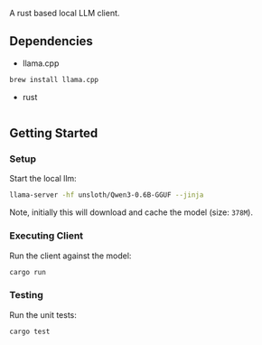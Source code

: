 A rust based local LLM client.


## Dependencies

- llama.cpp 
```bash
brew install llama.cpp
```
- rust
```bash
```

## Getting Started

### Setup
Start the local llm:
```bash
llama-server -hf unsloth/Qwen3-0.6B-GGUF --jinja
```
Note, initially this will download and cache the model (size: `378M`).

### Executing Client 
Run the client against the model:
```bash
cargo run
```

### Testing
Run the unit tests:
```bash
cargo test
```
